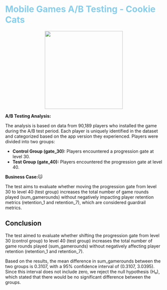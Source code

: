 # <span style="color:skyblue">Mobile Games A/B Testing - Cookie Cats</span>


<img src="https://play-lh.googleusercontent.com/a8LfQ-50UmPUw-ubM0vqrmK7RUJ1wup2H9Od-5hBZDUPK9XdnDyFKiLjJaws2UwgspE=w526-h296-rw" style="display: block; margin-left: auto; margin-right: auto; width: 250px;"/>

 

**A/B Testing Analysis:**

The analysis is based on data from 90,189 players who installed the game during the A/B test period. Each player is uniquely identified in the dataset and categorized based on the app version they experienced. Players were divided into two groups:

- **Control Group (gate_30):** Players encountered a progression gate at level 30.
- **Test Group (gate_40):** Players encountered the progression gate at level 40.


**Business Case:**🐱

The test aims to evaluate whether moving the progression gate from level 30 to level 40 (test group) increases the total number of game rounds played (sum_gamerounds) without negatively impacting player retention metrics (retention_1 and retention_7), which are considered guardrail metrics. 

## Conclusion
The test aimed to evaluate whether shifting the progression gate from level 30 (control group) to level 40 (test group) increases the total number of game rounds played (sum_gamerounds) without negatively affecting player retention (retention_1 and retention_7).

Based on the results, the mean difference in sum_gamerounds between the two groups is 0.3107, with a 95% confidence interval of (0.3107, 3.0395). Since this interval does not include zero, we reject the null hypothesis (H₀), which stated that there would be no significant difference between the groups.
